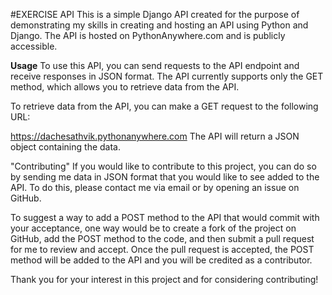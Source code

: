 #EXERCISE API
This is a simple Django API created for the purpose of demonstrating my skills in creating and hosting an API using Python and Django. The API is hosted on PythonAnywhere.com and is publicly accessible.

**Usage**
To use this API, you can send requests to the API endpoint and receive responses in JSON format. The API currently supports only the GET method, which allows you to retrieve data from the API.

To retrieve data from the API, you can make a GET request to the following URL:

https://dachesathvik.pythonanywhere.com
The API will return a JSON object containing the data.

"Contributing"
If you would like to contribute to this project, you can do so by sending me data in JSON format that you would like to see added to the API. To do this, please contact me via email or by opening an issue on GitHub.

To suggest a way to add a POST method to the API that would commit with your acceptance, one way would be to create a fork of the project on GitHub, add the POST method to the code, and then submit a pull request for me to review and accept. Once the pull request is accepted, the POST method will be added to the API and you will be credited as a contributor.

Thank you for your interest in this project and for considering contributing!
